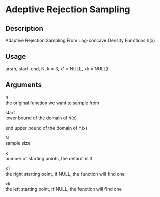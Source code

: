 # Adeptive Rejection Sampling
## Description
Adaptive Rejection Sampling From Log-concave Density Functions h(x)
## Usage
ars(h, start, end, N, k = 3, x1 = NULL, xk = NULL)
## Arguments
h	
the original function we want to sample from

start	
lower bound of the domain of h(x)

end	
upper bound of the domain of h(x)

N	
sample size

k	
number of starting points, the default is 3

x1	
the right starting point, if NULL, the function will find one

xk	
the left starting point, if NULL, the function will find one
